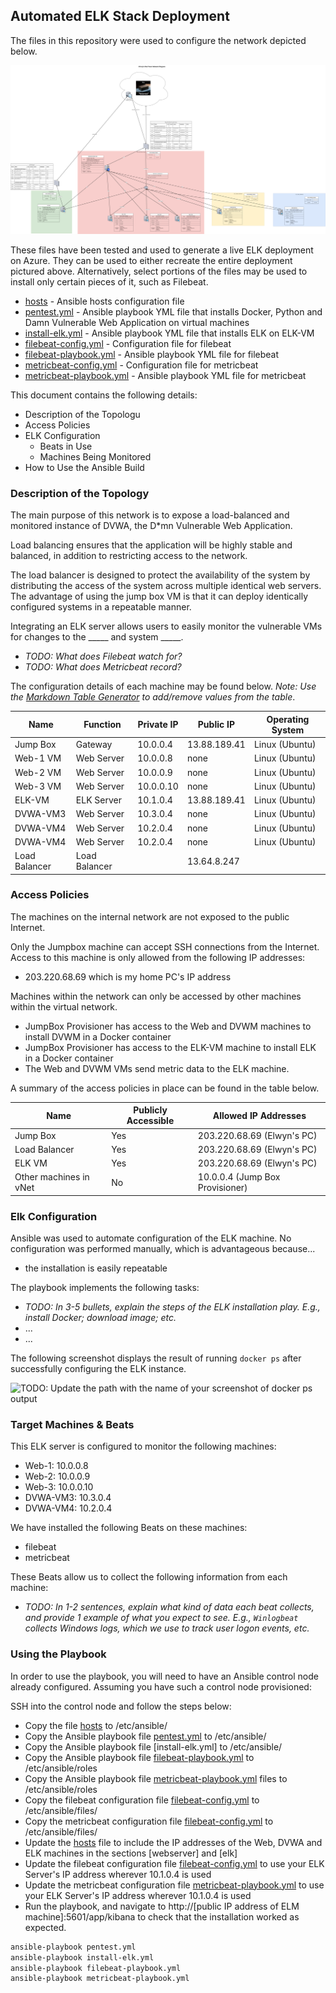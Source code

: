 ## Automated ELK Stack Deployment

The files in this repository were used to configure the network depicted below.

![ELK Project](Images/network_diagram.png)

These files have been tested and used to generate a live ELK deployment on Azure. They can be used to either recreate the entire deployment pictured above. Alternatively, select portions of the files may be used to install only certain pieces of it, such as Filebeat.

  - [hosts](Ansible/hosts) - Ansible hosts configuration file
  - [pentest.yml](Ansible/pentest.yml) - Ansible playbook YML file that installs Docker, Python and Damn Vulnerable Web Application on virtual machines
  - [install-elk.yml](Ansible/install-elk.yml) - Ansible playbook YML file that installs ELK on ELK-VM
  - [filebeat-config.yml](Ansible/filebeat/filebeat-config.yml) - Configuration file for filebeat
  - [filebeat-playbook.yml](Ansible/filebeat/filebeat-playbook.yml) - Ansible playbook YML file for filebeat
  - [metricbeat-config.yml](Ansible/metricbeat/metricbeat-config.yml) - Configuration file for metricbeat
  - [metricbeat-playbook.yml](Ansible/metricbeat/metricbeat-playbook.yml) - Ansible playbook YML file for metricbeat
 
This document contains the following details:
- Description of the Topologu
- Access Policies
- ELK Configuration
  - Beats in Use
  - Machines Being Monitored
- How to Use the Ansible Build


### Description of the Topology

The main purpose of this network is to expose a load-balanced and monitored instance of DVWA, the D\*mn Vulnerable Web Application.

Load balancing ensures that the application will be highly stable and balanced, in addition to restricting access to the network.

The load balancer is designed to protect the availability of the system by distributing the access of the system across multiple identical web servers. 
The advantage of using the jump box VM is that it can deploy identically configured systems in a repeatable manner.

Integrating an ELK server allows users to easily monitor the vulnerable VMs for changes to the _____ and system _____.
- _TODO: What does Filebeat watch for?_
- _TODO: What does Metricbeat record?_

The configuration details of each machine may be found below.
_Note: Use the [Markdown Table Generator](http://www.tablesgenerator.com/markdown_tables) to add/remove values from the table_.

| Name     | Function   | Private IP | Public IP        | Operating System |
|----------|------------|------------|------------------|------------------|
| Jump Box | Gateway    | 10.0.0.4   | 13.88.189.41     | Linux (Ubuntu)   |
| Web-1 VM | Web Server | 10.0.0.8   | none             | Linux (Ubuntu)   |
| Web-2 VM | Web Server | 10.0.0.9   | none             | Linux (Ubuntu)   |
| Web-3 VM | Web Server | 10.0.0.10  | none             | Linux (Ubuntu)   |
| ELK-VM   | ELK Server | 10.1.0.4   | 13.88.189.41     | Linux (Ubuntu)   |
| DVWA-VM3 | Web Server | 10.3.0.4   | none             | Linux (Ubuntu)   |
| DVWA-VM4 | Web Server | 10.2.0.4   | none             | Linux (Ubuntu)   |
| DVWA-VM4 | Web Server | 10.2.0.4   | none             | Linux (Ubuntu)   |
| Load Balancer | Load Balancer |    | 13.64.8.247      | | 

### Access Policies

The machines on the internal network are not exposed to the public Internet. 

Only the Jumpbox machine can accept SSH connections from the Internet. Access to this machine is only allowed from the following IP addresses:
- 203.220.68.69 which is my home PC's IP address

Machines within the network can only be accessed by other machines within the virtual network.
- JumpBox Provisioner has access to the Web and DVWM machines to install DVWM in a Docker container
- JumpBox Provisioner has access to the ELK-VM machine to install ELK in a Docker container 
- The Web and DVWM VMs send metric data to the ELK machine.

A summary of the access policies in place can be found in the table below.

| Name                   | Publicly Accessible | Allowed IP Addresses           |
|------------------------|---------------------|---------------------------------|
| Jump Box               | Yes                 | 203.220.68.69 (Elwyn's PC)      |
| Load Balancer          | Yes                 | 203.220.68.69 (Elwyn's PC)      |
| ELK VM                 | Yes                 | 203.220.68.69 (Elwyn's PC)      |
| Other machines in vNet | No                  | 10.0.0.4 (Jump Box Provisioner) |

### Elk Configuration

Ansible was used to automate configuration of the ELK machine. No configuration was performed manually, which is advantageous because...
- the installation is easily repeatable

The playbook implements the following tasks:
- _TODO: In 3-5 bullets, explain the steps of the ELK installation play. E.g., install Docker; download image; etc._
- ...
- ...

The following screenshot displays the result of running `docker ps` after successfully configuring the ELK instance.

![TODO: Update the path with the name of your screenshot of docker ps output](Images/docker_ps_output.png)

### Target Machines & Beats
This ELK server is configured to monitor the following machines:
- Web-1: 10.0.0.8
- Web-2: 10.0.0.9
- Web-3: 10.0.0.10
- DVWA-VM3: 10.3.0.4
- DVWA-VM4: 10.2.0.4

We have installed the following Beats on these machines:
- filebeat
- metricbeat

These Beats allow us to collect the following information from each machine:
- _TODO: In 1-2 sentences, explain what kind of data each beat collects, and provide 1 example of what you expect to see. E.g., `Winlogbeat` collects Windows logs, which we use to track user logon events, etc._

### Using the Playbook
In order to use the playbook, you will need to have an Ansible control node already configured. Assuming you have such a control node provisioned: 

SSH into the control node and follow the steps below:
- Copy the file [hosts](Ansible/hosts) to /etc/ansible/
- Copy the Ansible playbook file [pentest.yml](Ansible/pentest.yml) to /etc/ansible/
- Copy the Ansible playbook file [install-elk.yml] to /etc/ansible/
- Copy the Ansible playbook file [filebeat-playbook.yml](Ansible/filebeat/filebeat-playbook.yml) to /etc/ansible/roles
- Copy the Ansible playbook file [metricbeat-playbook.yml](Ansible/metricbeat/metricbeat-playbook.yml) files to /etc/ansible/roles
- Copy the filebeat configuration file [filebeat-config.yml](Ansible/filebeat/filebeat-config.yml) to /etc/ansible/files/
- Copy the metricbeat configuration file [filebeat-config.yml](Ansible/filebeat/filebeat-config.yml) to /etc/ansible/files/
- Update the [hosts](Ansible/hosts) file to include the IP addresses of the Web, DVWA and ELK machines in the sections [webserver] and [elk]
- Update the filebeat configuration file [filebeat-config.yml](Ansible/filebeat/filebeat-config.yml) to use your ELK Server's IP address wherever 10.1.0.4 is used
- Update the metricbeat configuration file [metricbeat-playbook.yml](Ansible/metricbeat/metricbeat-playbook.yml) to use your ELK Server's IP address wherever 10.1.0.4 is used
- Run the playbook, and navigate to http://[public IP address of ELM machine]:5601/app/kibana to check that the installation worked as expected.

```bash
ansible-playbook pentest.yml
ansible-playbook install-elk.yml
ansible-playbook filebeat-playbook.yml
ansible-playbook metricbeat-playbook.yml
```

